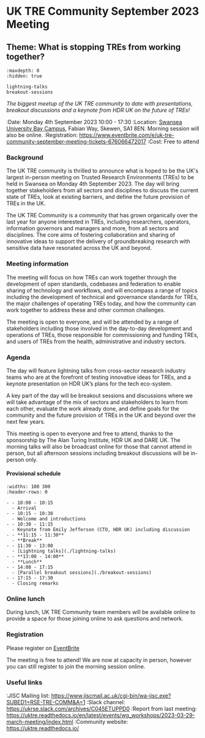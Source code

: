 # UK TRE Community September 2023 Meeting

## Theme: What is stopping TREs from working together?

```{toctree}
:maxdepth: 0
:hidden: true

lightning-talks
breakout-sessions
```

_The biggest meetup of the UK TRE community to date with presentations, breakout discussions and a keynote from HDR UK on the future of TREs!_

:Date: Monday 4th September 2023 10:00 - 17:30
:Location: [Swansea University Bay Campus](https://www.swansea.ac.uk/the-university/location/#bay-campus=is-expanded), Fabian Way, Skewen, SA1 8EN.
Morning session will also be online.
:Registration: https://www.eventbrite.com/e/uk-tre-community-september-meeting-tickets-676066472017
:Cost: Free to attend

### Background

The UK TRE community is thrilled to announce what is hoped to be the UK's largest in-person meeting on Trusted Research Environments (TREs) to be held in Swansea on Monday 4th September 2023. 
The day will bring together stakeholders from all sectors and disciplines to discuss the current state of TREs, look at existing barriers, and define the future provision of TREs in the UK.

The UK TRE Community is a community that has grown organically over the last year for anyone interested in TREs, including researchers, operators, information governors and managers and more, from all sectors and disciplines. 
The core aims of fostering collaboration and sharing of innovative ideas to support the delivery of groundbreaking research with sensitive data have resonated across the UK and beyond.

### Meeting information

The meeting will focus on how TREs can work together through the development of open standards, codebases and federation to enable sharing of technology and workflows, and will encompass a range of topics including the development of technical and governance standards for TREs, the major challenges of operating TREs today, and how the community can work together to address these and other common challenges.

The meeting is open to everyone, and will be attended by a range of stakeholders including those involved in the day-to-day development and operations of TREs, those responsible for commissioning and funding TREs, and users of TREs from the health, administrative and industry sectors.

### Agenda

The day will feature lightning talks from cross-sector research industry teams who are at the forefront of testing innovative ideas for TREs, and a keynote presentation on HDR UK’s plans for the tech eco-system.

A key part of the day will be breakout sessions and discussions where we will take advantage of the mix of sectors and stakeholders to learn from each other, evaluate the work already done, and define goals for the community and the future provision of TREs in the UK and beyond over the next few years.

This meeting is open to everyone and free to attend, thanks to the sponsorship by The Alan Turing Institute, HDR UK and DARE UK. The morning talks will also be broadcast online for those that cannot attend in person, but all afternoon sessions including breakout discussions will be in-person only.

#### Provisional schedule

```{list-table}
:widths: 100 300
:header-rows: 0

- - 10:00 - 10:15
  - Arrival
- - 10:15 - 10:30
  - Welcome and introductions
- - 10:30 - 11:15
  - Keynote from Emily Jefferson (CTO, HDR UK) including discussion
- - **11:15 - 11:30**
  - **Break**
- - 11:30 - 13:00
  - [Lightning talks](./lightning-talks)
- - **13:00 - 14:00**
  - **Lunch**
- - 14:00 - 17:15
  - [Parallel breakout sessions](./breakout-sessions)
- - 17:15 - 17:30
  - Closing remarks

```

### Online lunch
During lunch, UK TRE Community team members will be available online to provide a space for those joining online to ask questions and network.

### Registration

Please register on [EventBrite](https://www.eventbrite.com/e/uk-tre-community-september-meeting-tickets-676066472017)

The meeting is free to attend!
We are now at capacity in person, however you can still register to join the morning session online.

### Useful links

:JISC Mailing list: https://www.jiscmail.ac.uk/cgi-bin/wa-jisc.exe?SUBED1=RSE-TRE-COMM&A=1
:Slack channel: https://ukrse.slack.com/archives/C045ETUPPD0
:Report from last meeting: https://uktre.readthedocs.io/en/latest/events/wg_workshops/2023-03-29-march-meeting/index.html
:Community website: https://uktre.readthedocs.io/
